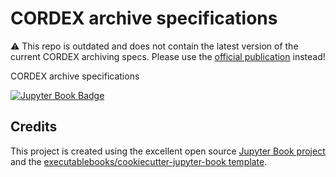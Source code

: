 # CORDEX archive specifications

:warning: This repo is outdated and does not contain the latest version of the current CORDEX archiving specs. Please use the [official publication](https://zenodo.org/records/10961069) instead!

CORDEX archive specifications

[![Jupyter Book Badge](https://jupyterbook.org/badge.svg)](https://wcrp-cordex.github.io/archive-specifications)

## Credits

This project is created using the excellent open source [Jupyter Book project](https://jupyterbook.org/) and the [executablebooks/cookiecutter-jupyter-book template](https://github.com/executablebooks/cookiecutter-jupyter-book).

